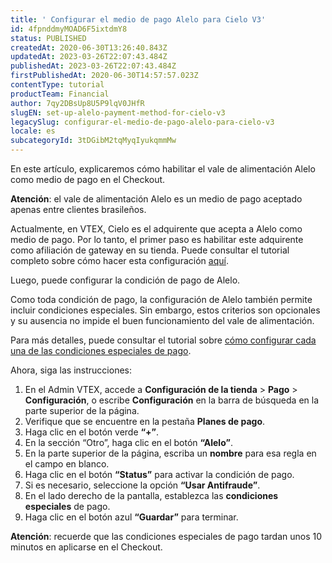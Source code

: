 ```yaml
---
title: ' Configurar el medio de pago Alelo para Cielo V3'
id: 4fpnddmyMOAD6F5ixtdmY8
status: PUBLISHED
createdAt: 2020-06-30T13:26:40.843Z
updatedAt: 2023-03-26T22:07:43.484Z
publishedAt: 2023-03-26T22:07:43.484Z
firstPublishedAt: 2020-06-30T14:57:57.023Z
contentType: tutorial
productTeam: Financial
author: 7qy2DBsUp8U5P9lqV0JHfR
slugEN: set-up-alelo-payment-method-for-cielo-v3
legacySlug: configurar-el-medio-de-pago-alelo-para-cielo-v3
locale: es
subcategoryId: 3tDGibM2tqMyqIyukqmmMw
---
```


En este artículo, explicaremos cómo habilitar el vale de alimentación Alelo como medio de pago en el Checkout.

<div class="alert alert-info">
<strong>Atención</strong>: el vale de alimentación Alelo es un medio de pago aceptado apenas entre clientes brasileños.
</div>

Actualmente, en VTEX, Cielo es el adquirente que acepta a Alelo como medio de pago. Por lo tanto, el primer paso es habilitar este adquirente como afiliación de gateway en su tienda. Puede consultar el tutorial completo sobre cómo hacer esta configuración [aquí](https://help.vtex.com/es/tutorial/configurar-adquirente-cielo--3avjZ7q65WcM02K8K0eeWu?locale=es "aquí"). 

Luego, puede configurar la condición de pago de Alelo.

Como toda condición de pago, la configuración de Alelo también permite incluir condiciones especiales. Sin embargo, estos criterios son opcionales y su ausencia no impide el buen funcionamiento del vale de alimentación. 

Para más detalles, puede consultar el tutorial sobre [cómo configurar cada una de las condiciones especiales de pago](https://help.vtex.com/es/tutorial/condicoes-especiais--tutorials_456?locale=es "cómo configurar cada una de las condiciones especiales de pago"). 

Ahora, siga las instrucciones:

1. En el Admin VTEX, accede a **Configuración de la tienda** > **Pago** > **Configuración**, o escribe **Configuración** en la barra de búsqueda en la parte superior de la página.
2. Verifique que se encuentre en la pestaña __Planes de pago__.
3. Haga clic en el botón verde __“+”__.
4. En la sección “Otro”, haga clic en el botón __“Alelo”__.
5. En la parte superior de la página, escriba un __nombre__ para esa regla en el campo en blanco.
6. Haga clic en el botón __“Status”__ para activar la condición de pago.
7. Si es necesario, seleccione la opción __“Usar Antifraude”__.
8. En el lado derecho de la pantalla, establezca las __condiciones especiales__ de pago.
9. Haga clic en el botón azul __“Guardar”__ para terminar.

<div class="alert alert-info">
<strong>Atención</strong>: recuerde que las condiciones especiales de pago tardan unos 10 minutos en aplicarse en el Checkout.
</div>
